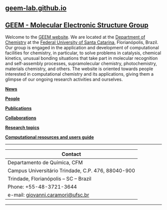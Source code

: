 ## [geem-lab.github.io](https://geem-lab.github.io/)

## [GEEM - Molecular Electronic Structure Group](https://geem-lab.github.io/)

Welcome to the [GEEM website](https://geem-lab.github.io/). We are located at the [Department of Chemistry](https://qmc.ufsc.br/) at the [Federal University of Santa Catarina](https://ufsc.br/), Florianópolis, Brazil. Our group is engaged in the application and development of computational facilities for chemistry, in particular, to solve problems in catalysis, chemical kinetics, unusual bonding situations that take part in molecular recognition and self-assembly processes, supramolecular chemistry, photochemistry, materials chemistry, and others. The website is oriented towards people interested in computational chemistry and its applications, giving them a glimpse of our ongoing research activities and ourselves.

**[News](news.md)**

**[People](people.md)**

**[Publications](publications.md)**

**[Collaborations](collaborations.md)**

**[Research topics](research.md)**

**[Computational resources and users guide]()**


***
| **Contact** |
| -------- | 
| Departamento de Química, CFM  | 
| Campus Universitário Trindade, C.P. 476, 88040-900 | 
| Trindade, Florianópolis – SC – Brazil    | 
| Phone: +55-48-3721-3644 |
| e-mail: giovanni.caramori@ufsc.br |
***


